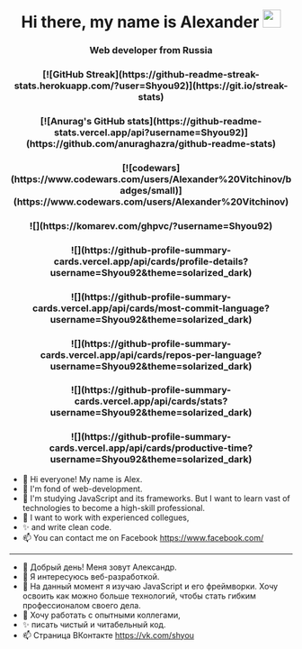 <h1 align="center">Hi there, my name is Alexander
<img src="https://github.com/blackcater/blackcater/raw/main/images/Hi.gif" height="32"/></h1>
<h3 align="center">Web developer from Russia</h3>

<h3 align="center">[![GitHub Streak](https://github-readme-streak-stats.herokuapp.com/?user=Shyou92)](https://git.io/streak-stats)</h3>

<h3 align="center">[![Anurag's GitHub stats](https://github-readme-stats.vercel.app/api?username=Shyou92)](https://github.com/anuraghazra/github-readme-stats)</h3>

<h3 align="center">[![codewars](https://www.codewars.com/users/Alexander%20Vitchinov/badges/small)](https://www.codewars.com/users/Alexander%20Vitchinov)</h3>

<h3 align="center">![](https://komarev.com/ghpvc/?username=Shyou92)</h3>

<h3 align="center">![](https://github-profile-summary-cards.vercel.app/api/cards/profile-details?username=Shyou92&theme=solarized_dark)</h3>

<h3 align="center">![](https://github-profile-summary-cards.vercel.app/api/cards/most-commit-language?username=Shyou92&theme=solarized_dark)</h3>

<h3 align="center">![](https://github-profile-summary-cards.vercel.app/api/cards/repos-per-language?username=Shyou92&theme=solarized_dark)</h3>

<h3 align="center">![](https://github-profile-summary-cards.vercel.app/api/cards/stats?username=Shyou92&theme=solarized_dark)</h3>

<h3 align="center">![](https://github-profile-summary-cards.vercel.app/api/cards/productive-time?username=Shyou92&theme=solarized_dark)</h3>

- 👋 Hi everyone! My name is Alex.
- 👀 I'm fond of web-development.
- 🌱 I'm studying JavaScript and its frameworks. But I want to learn vast of technologies to become a high-skill professional.
- 💞️ I want to work with experienced collegues,
- ✨ and write clean code.
- 📫 You can contact me on Facebook https://www.facebook.com/
----------------------------------------------------------------------------------------------------------------------------------
- 👋 Добрый день! Меня зовут Александр.
- 👀 Я интересуюсь веб-разработкой.
- 🌱 На данный момент я изучаю JavaScript и его фреймворки. Хочу освоить как можно больше технологий, чтобы стать гибким профессионалом своего дела.
- 💞️ Хочу работать с опытными коллегами,
- ✨ писать чистый и читабельный код.
- 📫 Страница ВКонтакте https://vk.com/shyou

